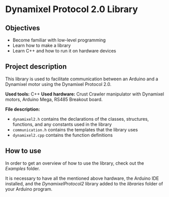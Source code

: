 # Dynamixel Protocol 2.0 Library

## Objectives
+ Become familiar with low-level programming
+ Learn how to make a library
+ Learn C++ and how to run it on hardware devices

## Project description
This library is used to facilitate communication between an Arduino and a Dynamixel motor using the Dynamixel Protocol 2.0.

**Used tools:** C++
**Used hardware:** Crust Crawler manipulator with Dynamixel motors, Arduino Mega, RS485 Breakout board. 

**File description:**
+ `dynamixel2.h` contains the declarations of the classes, structures, functions, and any constants used in the library
+ `communication.h` contains the templates that the library uses
+ `dynamixel2.cpp` contains the function definitions

## How to use
In order to get an overview of how to use the library, check out the *Examples* folder.

It is necessary to have all the mentioned above hardware, the Arduino IDE installed, and the *DynamixelProtocol2* library added to the *libraries* folder of your Arduino program. 
